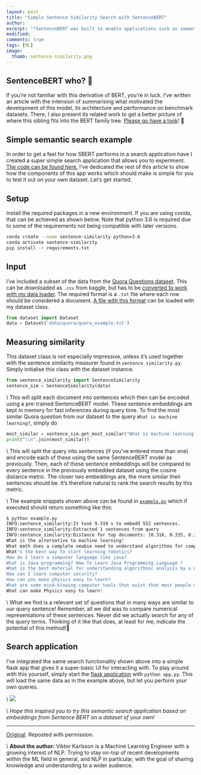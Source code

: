```yaml
---
layout: post
title: "Simple Sentence Similarity Search with SentenceBERT"
author:
excerpt: "*SentenceBERT was built to enable applications such as semantic search in large datasets to utilise pre-trained BERT models. Let’s explore this use-case on the Quora questions dataset.*"
modified:
comments: true
tags: [ML]
image:
  thumb: sentence-similarity.png
---
```


## **SentenceBERT who?** 🤔

If you’re not familiar with this derivative of BERT, you’re in luck. I’ve written an article with the intension of summarising what motivated the development of this model, its architecture and performance on benchmark datasets. There, I also present its related work to get a better picture of where this sibling fits into the BERT family tree. [Please go have a look](https://medium.com/analytics-vidhya/tl-dr-sentencebert-8dec326daf4e)! 🤖

## **Simple semantic search example**

In order to get a feel for how SBERT performs in a search application have I created a super simple search application that allows you to experiment. [The code can be found here.](https://github.com/Viktor2k/playground/tree/master/sentence_similarity) I’ve dedicated the rest of this article to show how the components of this app works which should make is simple for you to test it out on your own dataset. Let’s get started.

## **Setup**

Install the required packages in a new environment. If you are using conda, that can be achieved as shown below. Note that python 3.6 is required due to some of the requirements not being compatible with later versions.

```sh
conda create --name sentence-similarity python=3.6
conda activate sentence-similarity
pip install -r requirements.txt
```

## **Input**

I’ve included a subset of the data from the [Quora Questions dataset](https://www.kaggle.com/c/quora-question-pairs). This can be downloaded as `.csv` from kaggle, but has to be [converted to work with my data loader](https://github.com/Viktor2k/playground/blob/master/sentence_similarity/data/quora/Quora%20Dataset%20Preprocessing.ipynb). The required format is a `.txt` file where each row should be considered a document. [A file with this format](https://github.com/Viktor2k/playground/blob/master/sentence_similarity/data/quora/quora_example.txt) can be loaded with my dataset class.

```python
from dataset import Dataset
data = Dataset('data/quora/quora_example.txt')
```

## **Measuring similarity**

This dataset class is not especially impressive, unless it’s used together with the sentence similarity measurer found in `sentence_similarity.py`. Simply initialise this class with the dataset instance.

```python
from sentence_similarity import SentenceSimilarity
sentence_sim = SentenceSimilarity(data)
```

\\
This will split each document into sentences which then can be encoded using a pre-trained SentenceBERT model. These sentence embeddings are kept in memory for fast inferences during query time. To find the most similar Quora question from our dataset to the query `What is machine learning?`, simply do

```python
most_similar = sentence_sim.get_most_similar("What is machine learning?")
print("\\n".join(most_similar))
```

\\
This will split the query into sentences (if you’ve entered more than one) and encode each of these using the same SentenceBERT model as previously. Then, each of these sentence embeddings will be compared to every sentence in the previously embedded dataset using the cosine distance metric. The closer two embeddings are, the more similar their sentences should be. It’s therefore natural to rank the search results by this metric.

\\
The example snippets shown above can be found in [`example.py`](https://github.com/Viktor2k/playground/blob/master/sentence_similarity/example.py) which if executed should return something like this:

```sh
$ python example.py
INFO:sentence_similarity:It took 9.319 s to embedd 552 sentences.
INFO:sentence_similarity:Extracted 1 sentences from query
INFO:sentence_similarity:Distance for top documents: [0.316, 0.335, 0.374, 0.381, 0.41, 0.45, 0.459, 0.468, 0.472, 0.478]
What is the alternative to machine learning?
What math does a complete newbie need to understand algorithms for computer programming? What books on algorithms are suitable for a complete beginner?
What's the best way to start learning robotics?
How do I learn a computer language like java?
What is Java programming? How To Learn Java Programming Language ?
What is the best material for understanding algorithmic analysis by a newbie?
How can I learn computer security?
How can you make physics easy to learn?
What are some mind-blowing computer tools that exist that most people don't know about?
What can make Physics easy to learn?
```

\\
What we find is a relevant set of questions that in many ways are similar to our query sentence! Remember, all we did was to compare numerical representations of these sentences. Never did we actually search for any of the query terms. Thinking of it like that does, at least for me, indicate the potential of this method!🎉


## **Search application**

I’ve integrated the same search functionality shown above into a simple flask app that gives it a super-basic UI for interacting with. To play around with this yourself, simply start the [flask application](https://github.com/Viktor2k/playground/blob/master/sentence_similarity/app.py) with `python app.py`. This will load the same data as in the example above, but let you perform your own queries.

\\
![](https://miro.medium.com/max/1440/1*yJtxxdhyN2tcZ1bjYvAd9w.png)


\\
*Hope this inspired you to try this semantic search application based on embeddings from Sentence BERT on a dataset of your own!*

---

[Original](https://medium.com/@viktor2karlsson/simple-sentence-similarity-search-with-sentencebert-191ba74a0637). Reposted with permission.

\\
**About the author:** Viktor Karlsson is a Machine Learning Engineer with a growing interest of NLP. Trying to stay on-top of recent developments within the ML field in general, and NLP in particular, with the goal of sharing knowledge and understanding to a wider audience.
